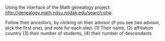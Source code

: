 Using the interface of the Math genealogy project: http://genealogy.math.ndsu.nodak.edu/search.php.


Follow their ancestors, by clicking on their advisor (if you see two advisor, pick the first one), and
note for each step: (1) Their name, (2) affiliation country (3) their number of students, (4) their number
of descendants
